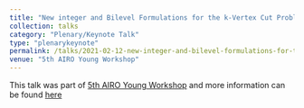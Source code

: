 ```yaml
---
title: "New integer and Bilevel Formulations for the k-Vertex Cut Problem"
collection: talks
category: "Plenary/Keynote Talk"
type: "plenarykeynote"
permalink: /talks/2021-02-12-new-integer-and-bilevel-formulations-for-the-k-vertex-cut-problem
venue: "5th AIRO Young Workshop"
---
```


This talk was part of [5th AIRO Young Workshop](http://opslab.dieti.unina.it/index.php/en/laboratory?id=59) and more information can be found [here](https://www.youtube.com/watch?v=LXjE8PWxaPQ&feature=youtu.be)
